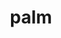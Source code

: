 ---
category: 4-letters
denotation: null
name: palm
reference_link: https://www.etymonline.com/word/palm
root_language: null
root_name: null
title: palm
type: free
word_sums:
- respelling: palm
  sum: 'Palm + '
---
